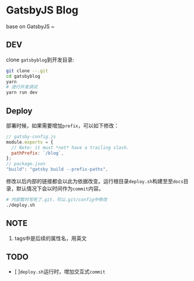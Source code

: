 # GatsbyJS Blog

base on GatsbyJS ~

## DEV

clone `gatsbyblog`到开发目录:

```bash
git clone --.git
cd gatsbyblog
yarn
# 进行开发调试
yarn run dev
```

## Deploy

部署时候，如果需要增加`prefix`，可以如下修改：

```js
// gatsby-config.js
module.exports = {
  // Note: it must *not* have a trailing slash.
  pathPrefix: `/blog`,
};
// package.json
"build": "gatsby build --prefix-paths",
```

修改以后内部的链接都会以此为依据改变。运行根目录`deploy.sh`构建至至`docs`目录，默认情况下会以时间作为`commit`内容。

```bash
# 内部暂时写死了.git，可以.git/config中修改
./deploy.sh
```

## NOTE

1. tags中是后续的属性名，用英文

## TODO

- [ ]`deploy.sh`运行时，增加交互式`commit`